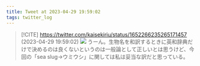 ```yaml
---
title: Tweet at 2023-04-29 19:59:02
tags: twitter_log
---
```


> [!CITE] https://twitter.com/kaisekiriu/status/1652266235265171457 (2023-04-29 19:59:02)
> ![](https://twitter.com/kaisekiriu/status/1652266235265171457)
> うーん。生物名を和訳するときに英和辞典だけで決めるのは良くないというのは一般論として正しいとは思うけど、今回の「sea slug→ウミウシ」に関しては私は妥当な訳だと思っている。
